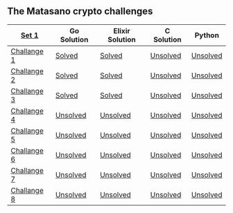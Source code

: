 ## The Matasano crypto challenges

|    [Set 1][set1]   |     Go Solution   |  Elixir Solution  |    C Solution    |      Python      |
|--------------------|-------------------|-------------------|------------------|------------------|
| [Challange 1][ch1] |  [Solved][ch1go]  |  [Solved][ch1el]  | [Unsolved][ch1c] | [Unsolved][ch1p] |
| [Challange 2][ch2] |  [Solved][ch2go]  |  [Solved][ch2el]  | [Unsolved][ch2c] | [Unsolved][ch2p] |
| [Challange 3][ch3] |  [Solved][ch3go]  |  [Solved][ch3el]  | [Unsolved][ch3c] | [Unsolved][ch3p] | 
| [Challange 4][ch4] | [Unsolved][ch4go] | [Unsolved][ch4el] | [Unsolved][ch4c] | [Unsolved][ch4p] | 
| [Challange 5][ch4] | [Unsolved][ch5go] | [Unsolved][ch5el] | [Unsolved][ch5c] | [Unsolved][ch5p] | 
| [Challange 6][ch4] | [Unsolved][ch6go] | [Unsolved][ch6el] | [Unsolved][ch6c] | [Unsolved][ch6p] | 
| [Challange 7][ch4] | [Unsolved][ch7go] | [Unsolved][ch7el] | [Unsolved][ch7c] | [Unsolved][ch7p] | 
| [Challange 8][ch4] | [Unsolved][ch8go] | [Unsolved][ch8el] | [Unsolved][ch8c] | [Unsolved][ch8p] | 

[set1]: http://cryptopals.com/sets/1
[ch1]: http://cryptopals.com/sets/1/challenges/1
[ch1go]: https://github.com/Foryah/cryptopals/commit/bd7e0572f75768b01f2607d91f32f00b8e4afccd
[ch1el]: https://github.com/Foryah/cryptopals/commit/2c46cc983b31a27fce9584f0f2f9f2b0e68343a6
[ch1c]: #
[ch1p]: #

[ch2]: http://cryptopals.com/sets/1/challenges/2
[ch2go]: https://github.com/Foryah/cryptopals/commit/e8105e94851fff5429481dfdcf95ffeb8765850f
[ch2el]: https://github.com/Foryah/cryptopals/commit/6ad070eec993e99d0965fd0a1adfc7340695e27b
[ch2c]: #
[ch2p]: #

[ch3]: http://cryptopals.com/sets/1/challenges/3
[ch3go]: https://github.com/Foryah/cryptopals/commit/60cae0a4cd42430bd4eba9415d05b08e9195a75f
[ch3el]: https://github.com/Foryah/cryptopals/commit/d661039b82eb6783575b29b6b344357442925e83
[ch3c]: #
[ch3p]: #

[ch4]: http://cryptopals.com/sets/1/challenges/4
[ch4go]: #
[ch4el]: #
[ch4c]: #
[ch4p]: #

[ch5]: http://cryptopals.com/sets/1/challenges/5
[ch5go]: #
[ch5el]: #
[ch5c]: #
[ch5p]: #

[ch6]: http://cryptopals.com/sets/1/challenges/6
[ch6go]: #
[ch6el]: #
[ch6c]: #
[ch6p]: #

[ch7]: http://cryptopals.com/sets/1/challenges/7
[ch7go]: #
[ch7el]: #
[ch7c]: #
[ch7p]: #

[ch8]: http://cryptopals.com/sets/1/challenges/8
[ch8go]: #
[ch8el]: #
[ch8c]: #
[ch8p]: #
